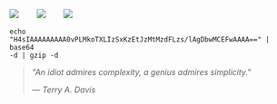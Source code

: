 
<p align="left">
    <img src="https://skillicons.dev/icons?i=rust" />
  &nbsp;&nbsp;&nbsp;&nbsp;&nbsp;&nbsp;
  <img src="https://skillicons.dev/icons?i=spring,react" />
  &nbsp;&nbsp;&nbsp;&nbsp;&nbsp;&nbsp;
<img src="https://skillicons.dev/icons?i=docker,kubernetes,nginx,linux" />

</p>

<span><code>echo "H4sIAAAAAAAAA0vPLMkoTXLIzSxKzEtJzMtMzdFLzs/lAgDbwMCEFwAAAA==" | base64 -d | gzip -d</code></span>
<blockquote>
  <i>
"An idiot admires complexity, a genius admires simplicity."
    
— Terry A. Davis
  </i>
</blockquote>
